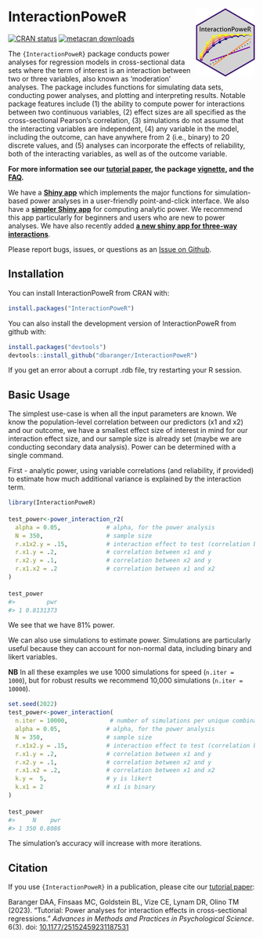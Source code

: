 
<!-- README.md is generated from README.Rmd. Please edit that file -->

# InteractionPoweR <a href='https://dbaranger.github.io/InteractionPoweR/'><img src="man/figures/logo.png" align="right" height="139"/></a>

<!-- badges: start -->

[![CRAN
status](https://www.r-pkg.org/badges/version/InteractionPoweR)](https://CRAN.R-project.org/package=InteractionPoweR)
[![metacran
downloads](https://cranlogs.r-pkg.org/badges/grand-total/InteractionPoweR)](https://cran.r-project.org/package=InteractionPoweR)

<!-- badges: end -->

The `{InteractionPoweR}` package conducts power analyses for regression
models in cross-sectional data sets where the term of interest is an
interaction between two or three variables, also known as ‘moderation’
analyses. The package includes functions for simulating data sets,
conducting power analyses, and plotting and interpreting results.
Notable package features include (1) the ability to compute power for
interactions between two continuous variables, (2) effect sizes are all
specified as the cross-sectional Pearson’s correlation, (3) simulations
do not assume that the interacting variables are independent, (4) any
variable in the model, including the outcome, can have anywhere from 2
(i.e., binary) to 20 discrete values, and (5) analyses can incorporate
the effects of reliability, both of the interacting variables, as well
as of the outcome variable.

**For more information see our [tutorial
paper](https://doi.org/10.1177/25152459231187531), the package
[vignette](https://dbaranger.github.io/InteractionPoweR/articles/articles/InteractionPoweRvignette.html),
and the
[FAQ](https://dbaranger.github.io/InteractionPoweR/articles/articles/CommonQuestions.html).**

We have a [**Shiny
app**](https://mfinsaas.shinyapps.io/InteractionPoweR/) which implements
the major functions for simulation-based power analyses in a
user-friendly point-and-click interface. We also have a [**simpler Shiny
app**](https://david-baranger.shinyapps.io/InteractionPoweR_analytic/)
for computing analytic power. We recommend this app particularly for
beginners and users who are new to power analyses. We have also recently
added [**a new shiny app for three-way
interactions**](https://david-baranger.shinyapps.io/InteractionPoweR_3way_analytic/).

Please report bugs, issues, or questions as an [Issue on
Github](https://github.com/dbaranger/InteractionPoweR/issues/).

## Installation

You can install InteractionPoweR from CRAN with:

``` r
install.packages("InteractionPoweR")
```

You can also install the development version of InteractionPoweR from
github with:

``` r
install.packages("devtools")
devtools::install_github("dbaranger/InteractionPoweR")
```

If you get an error about a corrupt .rdb file, try restarting your R
session.

## Basic Usage

The simplest use-case is when all the input parameters are known. We
know the population-level correlation between our predictors (x1 and x2)
and our outcome, we have a smallest effect size of interest in mind for
our interaction effect size, and our sample size is already set (maybe
we are conducting secondary data analysis). Power can be determined with
a single command.

First - analytic power, using variable correlations (and reliability, if
provided) to estimate how much additional variance is explained by the
interaction term.

``` r
library(InteractionPoweR)

test_power<-power_interaction_r2(
  alpha = 0.05,             # alpha, for the power analysis
  N = 350,                  # sample size
  r.x1x2.y = .15,           # interaction effect to test (correlation between x1*x2 and y)
  r.x1.y = .2,              # correlation between x1 and y
  r.x2.y = .1,              # correlation between x2 and y
  r.x1.x2 = .2              # correlation between x1 and x2
)

test_power
#>         pwr
#> 1 0.8131373
```

We see that we have 81% power.

We can also use simulations to estimate power. Simulations are
particularly useful because they can account for non-normal data,
including binary and likert variables.

**NB** In all these examples we use 1000 simulations for speed
(`n.iter = 1000`), but for robust results we recommend 10,000
simulations (`n.iter = 10000`).

``` r
set.seed(2022)
test_power<-power_interaction(
  n.iter = 10000,            # number of simulations per unique combination of input parameters
  alpha = 0.05,             # alpha, for the power analysis
  N = 350,                  # sample size
  r.x1x2.y = .15,           # interaction effect to test (correlation between x1*x2 and y)
  r.x1.y = .2,              # correlation between x1 and y
  r.x2.y = .1,              # correlation between x2 and y  
  r.x1.x2 = .2,             # correlation between x1 and x2 
  k.y =  5,                 # y is likert
  k.x1 = 2                  # x1 is binary
)

test_power
#>     N    pwr
#> 1 350 0.8086
```

The simulation’s accuracy will increase with more iterations.

## Citation

If you use `{InteractionPoweR}` in a publication, please cite our
[tutorial paper](https://doi.org/10.1177/25152459231187531):

Baranger DAA, Finsaas MC, Goldstein BL, Vize CE, Lynam DR, Olino TM
(2023). “Tutorial: Power analyses for interaction effects in
cross-sectional regressions.” *Advances in Methods and Practices in
Psychological Science*. 6(3). doi:
[10.1177/25152459231187531](https://doi.org/10.1177/25152459231187531)
